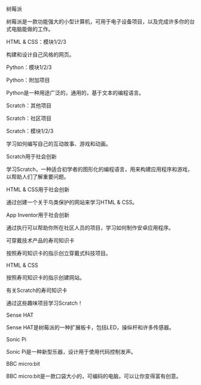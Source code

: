 树莓派

树莓派是一款功能强大的小型计算机，可用于电子设备项目，以及完成许多你的台式电脑能做的工作。

HTML & CSS：模块1/2/3

构建和设计自己风格的网页。

Python：模块1/2/3

Python：附加项目

Python是一种用途广泛的，通用的，基于文本的编程语言。

Scratch：其他项目

Scratch：社区项目

Scratch：模块1/2/3

学习如何编写自己的互动故事、游戏和动画。

Scratch用于社会创新

学习Scratch，一种适合初学者的图形化的编程语言，用来构建应用程序和游戏，以帮助人们了解重要问题。

HTML & CSS用于社会创新

通过创建一个关于鸟类保护的网站来学习HTML & CSS。

App Inventor用于社会创新

通过执行可以帮助你所在社区人员的项目，学习如何制作安卓应用程序。

可穿戴技术产品的寿司知识卡

按照寿司知识卡的指示创立穿戴式科技项目。

HTML & CSS

按照寿司知识卡的指示创建网站。

有关Scratch的寿司知识卡

通过这些趣味项目学习Scratch！

Sense HAT

Sense HAT是树莓派的一种扩展板卡，包括LED，操纵杆和许多传感器。

Sonic Pi

Sonic Pi是一种新型乐器，设计用于使用代码控制发声。

BBC micro:bit

BBC micro:bit是一款口袋大小的，可编码的电脑，可以让你变得富有创意。